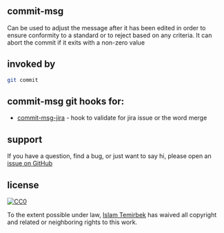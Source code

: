 ## commit-msg 

Can be used to adjust the message after it has been edited in order to ensure conformity to a standard or to reject based on any criteria. It can abort the commit if it exits with a non-zero value

## invoked by 

```bash
git commit
```

## commit-msg git hooks for:

* [commit-msg-jira](https://github.com/aitemr/awesome-git-hooks/blob/master/commit-msg/commit-msg-jira) - hook to validate for jira issue or the word merge
 
## support

If you have a question, find a bug, or just want to say hi, please open an [issue on GitHub](https://github.com/aitemr/awesome-git-hooks/issues/new) 

## license

[![CC0](http://mirrors.creativecommons.org/presskit/buttons/88x31/svg/cc-zero.svg)](https://creativecommons.org/publicdomain/zero/1.0/)

To the extent possible under law, [Islam Temirbek](https://aitemr.github.io) has waived all copyright and related or neighboring rights to this work.